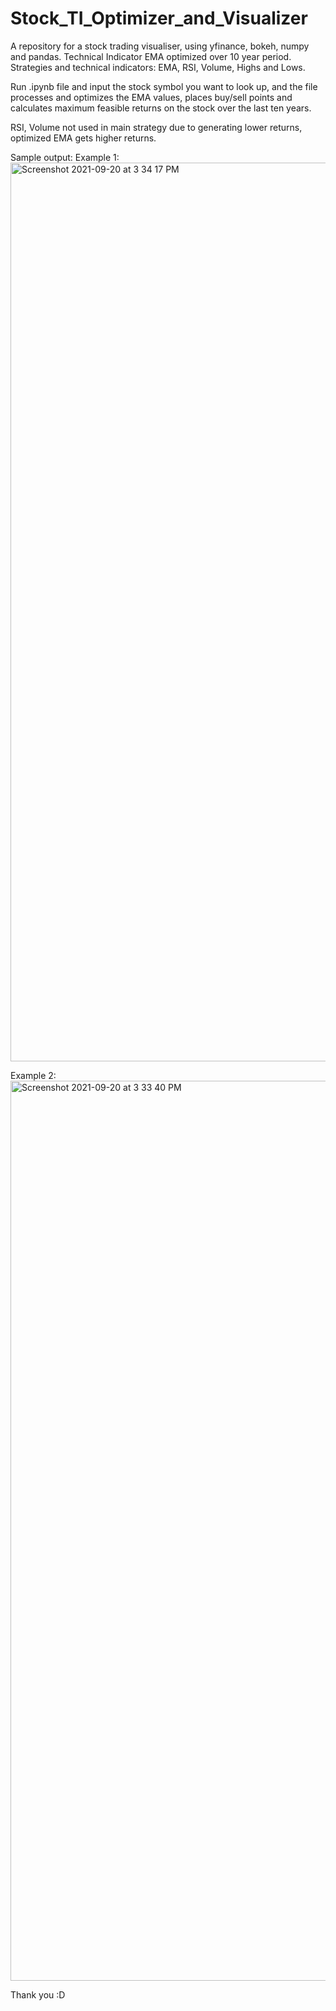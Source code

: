 # Stock_TI_Optimizer_and_Visualizer

A repository for a stock trading visualiser, using yfinance, bokeh, numpy and pandas. Technical Indicator EMA optimized over 10 year period. Strategies and technical indicators: EMA, RSI, Volume, Highs and Lows.


Run .ipynb file and input the stock symbol you want to look up, and the file processes and optimizes the EMA values, places buy/sell points and calculates maximum feasible returns on the stock over the last ten years.

RSI, Volume not used in main strategy due to generating lower returns, optimized EMA gets higher returns.

Sample output:
Example 1:
<img width="1438" alt="Screenshot 2021-09-20 at 3 34 17 PM" src="https://user-images.githubusercontent.com/59292462/133969533-627a6d8a-4cc7-490d-9edb-4506e8a3d843.png">

Example 2:
<img width="1440" alt="Screenshot 2021-09-20 at 3 33 40 PM" src="https://user-images.githubusercontent.com/59292462/133969564-ee3eb6d9-0565-4a71-9723-2cc2a104a040.png">

Thank you :D
